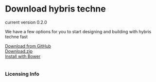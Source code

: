 <div class="container hyDownloadPage" >
    <div class="page-header row text-center">
        <h1 class="text-center">Download hybris techne</h1>
        <p class="text-uppercase">current version 0.2.0</p>
        <p class="">We have a few options for you to start designing and building with hybris techne fast</p>
    </div>
    <div class="row">
        <div class="col-md-3 col-md-offset-1 hyDwnlBtns"><a class="btn btn-warning" href="https://github.com/hybris/techne">Download from GitHub</a></div>
        <div class="col-md-3 col-md-offset-1 col-lg-offset-1 hyDwnlBtns"><a class="btn btn-warning" href="/public/release-archive">Download.zip</a></div>
        <div class="col-md-3 col-md-offset-1 col-lg-offset-1 hyDwnlBtns"><a class="btn btn-warning" href="https://libraries.io/bower/hyTechne">Install with Bower</a></div>
    </div>
    <br />
    <div class="row">
        <h3>Licensing Info</h3>
    </div>
</div>
